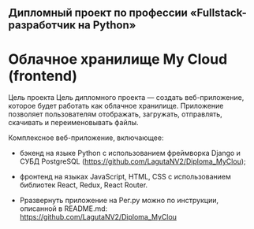 ## Дипломный проект по профессии «Fullstack-разработчик на Python»

# Облачное хранилище My Cloud (frontend)


Цель проекта
Цель дипломного проекта — создать веб-приложение, которое будет работать как облачное хранилище. Приложение позволяет пользователям отображать, загружать, отправлять, скачивать и переименовывать файлы.

Комплексное веб-приложение, включающее:

 - бэкенд на языке Python с использованием фреймворка Django и СУБД PostgreSQL (https://github.com/LagutaNV2/Diploma_MyClou);

 - фронтенд на языках JavaScript, HTML, CSS с использованием библиотек React, Redux, React Router.

 - Рразвернуть приложение на Рег.ру можно по инструкции, описанной в README.md: https://github.com/LagutaNV2/Diploma_MyClou
